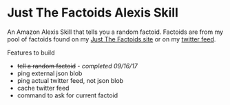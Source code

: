# Just The Factoids Alexis Skill

An Amazon Alexis Skill that tells you a random factoid. Factoids are from my pool of factoids found on my [Just The Factoids site](http:/http://www.justthefactoids.com/) or on my [twitter feed](https://twitter.com/justthefactoids).

Features to build
* ~~tell a random factoid~~ - *completed 09/16/17*
* ping external json blob
* ping actual twitter feed, not json blob
* cache twitter feed
* command to ask for current factoid
